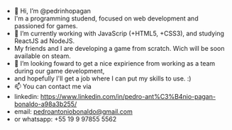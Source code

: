 - 👋 Hi, I’m @pedrinhopagan
- I'm a programming studend, focused on web development and passioned for games.
- 🌱 I’m currently working with JavaScrip (+HTML5, +CSS3), and studying ReactJS ad NodeJS.
- My friends and I are developing a game from scratch. Wich will be soon available on steam.
- 💞️ I’m looking foward to get a nice expirience from working as a team during our game development,
- and hopefully I'll get a job where I can put my skills to use. :)
- 📫 You can contact me via 
- linkedin: https://www.linkedin.com/in/pedro-ant%C3%B4nio-pagan-bonaldo-a98a3b255/
- email: pedroantoniobonaldo@gmail.com
- or whatsapp: +55 19 9 97855 5562

<!---
pedrinhopagan/pedrinhopagan is a ✨ special ✨ repository because its `README.md` (this file) appears on your GitHub profile.
You can click the Preview link to take a look at your changes.
--->

